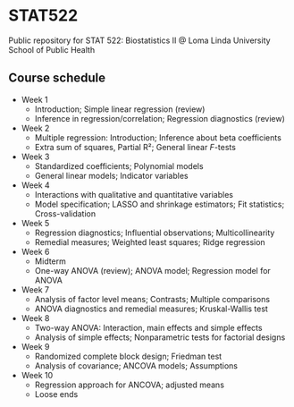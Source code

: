 # STAT522
Public repository for STAT 522: Biostatistics II @ Loma Linda University School of Public Health

## Course schedule

* Week 1
  * Introduction; Simple linear regression (review) 
  * Inference in regression/correlation; Regression diagnostics (review)
* Week 2
  * Multiple regression: Introduction; Inference about beta coefficients
  * Extra sum of squares, Partial R²; General linear *F*-tests
* Week 3
  * Standardized coefficients; Polynomial models
  * General linear models; Indicator variables
* Week 4
  * Interactions with qualitative and quantitative variables
  * Model specification; LASSO and shrinkage estimators; Fit statistics; Cross-validation
* Week 5
  * Regression diagnostics; Influential observations; Multicollinearity
  * Remedial measures; Weighted least squares; Ridge regression
* Week 6
  * Midterm
  * One-way ANOVA (review); ANOVA model; Regression model for ANOVA
* Week 7
  * Analysis of factor level means; Contrasts; Multiple comparisons
  * ANOVA diagnostics and remedial measures; Kruskal-Wallis test
* Week 8
  * Two-way ANOVA: Interaction, main effects and simple effects
  * Analysis of simple effects; Nonparametric tests for factorial designs
* Week 9
  * Randomized complete block design; Friedman test
  * Analysis of covariance; ANCOVA models; Assumptions
* Week 10
  * Regression approach for ANCOVA; adjusted means
  * Loose ends
